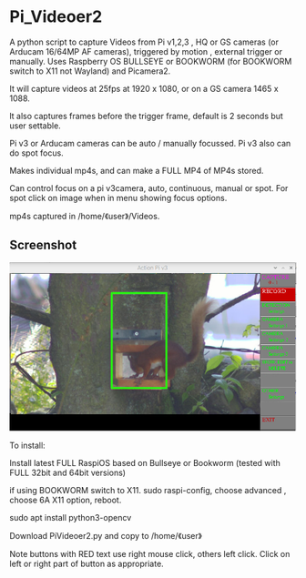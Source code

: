 # Pi_Videoer2

A python script to capture Videos from Pi v1,2,3 , HQ or GS cameras (or Arducam 16/64MP AF cameras), triggered by motion , external trigger or manually. 
Uses Raspberry OS BULLSEYE or BOOKWORM (for BOOKWORM switch to X11 not Wayland) and Picamera2.

It will capture videos at 25fps at 1920 x 1080, or on a GS camera 1465 x 1088.

lt also captures frames before the trigger frame, default is 2 seconds but user settable.

Pi v3 or Arducam cameras can be auto / manually focussed. Pi v3 also can do spot focus.

Makes individual mp4s, and can make a FULL MP4 of MP4s stored.

Can control focus on a pi v3camera, auto, continuous,  manual or spot. For spot click on image when in menu showing focus options.

mp4s captured in /home/《user》/Videos.

## Screenshot

![screenshot](screen003.jpg)


To install:

Install latest FULL RaspiOS based on Bullseye or Bookworm (tested with FULL 32bit and 64bit versions)

if using BOOKWORM switch to X11. sudo raspi-config, choose advanced , choose 6A X11 option, reboot.

sudo apt install python3-opencv

Download PiVideoer2.py and copy to /home/《user》

Note buttons with RED text use right mouse click, others left click. Click on left or right part of button as appropriate.
